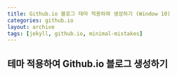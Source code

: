 ```yaml
---
title: Github.io 블로그 테마 적용하여 생성하기 (Window 10)
categories: github.io
layout: archive
tags: [jekyll, github.io, minimal-mistakes]
---
```

## 테마 적용하여 Github.io 블로그 생성하기